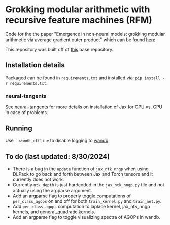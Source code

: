 # Grokking modular arithmetic with recursive feature machines (RFM)

Code for the the paper "Emergence in non-neural models: grokking modular arithmetic via average gradient outer product" which can be found [here](https://arxiv.org/abs/2407.20199).

This repository was built off of [this](https://github.com/danielmamay/grokking) base repository.

## Installation details

Packaged can be found in `requirements.txt` and installed via: `pip install -r requirements.txt`.

### neural-tangents

See [neural-tangents](https://github.com/google/neural-tangents) for more details on installation of Jax for GPU vs. CPU in case of problems.

## Running

Use `--wandb_offline` to disable logging to [wandb](https://wandb.ai).



## To do (last updated: 8/30/2024)

- There is a bug in the `update` function of `jax_ntk_nngp` when using DLPack to go back and forth between Jax and Torch tensors and it currently does not work.
- Currently `ntk_depth` is just hardcoded in the `jax_ntk_nngp.py` file and not actually using the argparse argument.
- Add an argparse flag to properly toggle computations of `per_class_agops` on and off for both `train_kernel.py` and `train_net.py`.
- Add `per_class_agops` computation to laplace kernel, jax_ntk_nngp kernels, and general_quadratic kernels.
- Add an argparse flag to toggle visualizing spectra of AGOPs in wandb.
